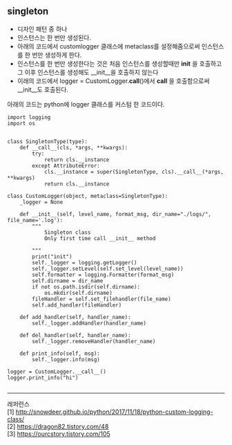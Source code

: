 ## singleton
- 디자인 패턴 중 하나   
- 인스턴스는 한 번만 생성된다.   
- 아래의 코드에서 customlogger 클래스에 metaclass를 설정해줌으로써 인스턴스를 한 번만 생성하게 한다.    
- 인스턴스를 한 번만 생성한다는 것은 처음 인스턴스를 생성할때만 __init__ 을 호출하고 그 이후 인스턴스를 생성해도 __init__을 호출하지 않는다 
- 이래의 코드에서 logger = CustomLogger.__call__()에서 __call__ 을 호출함으로써 __init__도 호출된다. 


아래의 코드는 python에 logger 클래스를 커스텀 한 코드이다. 
~~~
import logging
import os


class SingletonType(type):
    def __call__(cls, *args, **kwargs):
        try:
            return cls.__instance
        except AttributeError:
            cls.__instance = super(SingletonType, cls).__call__(*args, **kwargs)
            return cls.__instance

class CustomLogger(object, metaclass=SingletonType):
    _logger = None

    def __init__(self, level_name, format_msg, dir_name="./logs/", file_name='.log'):
        """
            Singleton class
            Only first time call __init__ method

        """
        print("init")
        self._logger = logging.getLogger()
        self._logger.setLevel(self.set_level(level_name))
        self.formatter = logging.Formatter(format_msg)
        self.dirname = dir_name
        if not os.path.isdir(self.dirname):
            os.mkdir(self.dirname)
        fileHandler = self.set_filehandler(file_name)
        self.add_handler(fileHandler)

    def add_handler(self, handler_name):
        self._logger.addHandler(handler_name)

    def del_handler(self, handler_name):
        self._logger.removeHandler(handler_name)
        
    def print_info(self, msg):
        self._logger.info(msg)

logger = CustomLogger.__call__()
logger.print_info("hi")   


~~~~
-----
레퍼런스    
[1] http://snowdeer.github.io/python/2017/11/18/python-custom-logging-class/   
[2] https://dragon82.tistory.com/48   
[3] https://ourcstory.tistory.com/105
